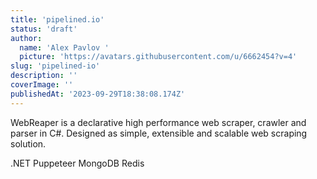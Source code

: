 ```yaml
---
title: 'pipelined.io'
status: 'draft'
author:
  name: 'Alex Pavlov '
  picture: 'https://avatars.githubusercontent.com/u/6662454?v=4'
slug: 'pipelined-io'
description: ''
coverImage: ''
publishedAt: '2023-09-29T18:38:08.174Z'
---
```


WebReaper is a declarative high performance web scraper, crawler and parser in C#. Designed as simple, extensible and scalable web scraping solution.

.NET Puppeteer MongoDB Redis

